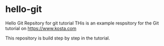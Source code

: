 # hello-git
Hello Git Repsitory for git tutorial
THis is an example respsitory for the Git tutorial on
https://www.kosta.com

This repository is build step by step in the tutorial.